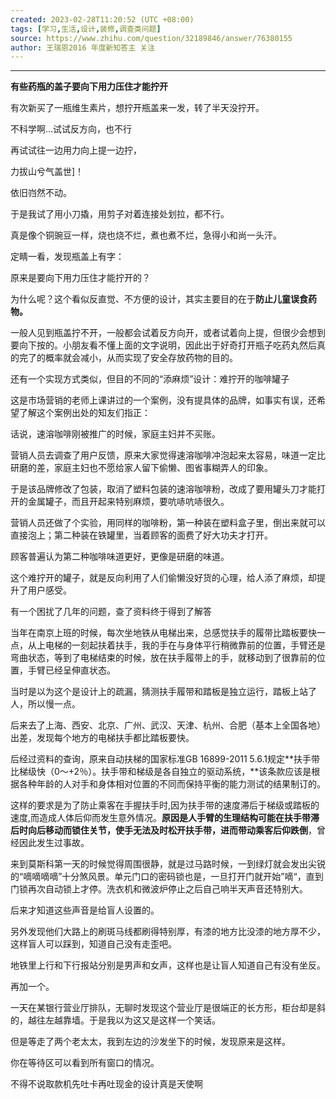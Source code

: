 ```yaml
---
created: 2023-02-28T11:20:52 (UTC +08:00)
tags: [学习,生活,设计,装修,调查类问题]
source: https://www.zhihu.com/question/32189846/answer/76380155
author: 王瑞恩2016 年度新知答主 关注
---
```


---
**有些药瓶的盖子要向下用力压住才能拧开**

有次新买了一瓶维生素片，想拧开瓶盖来一发，转了半天没拧开。

不科学啊...试试反方向，也不行

再试试往一边用力向上提一边拧，

力拔山兮气盖世]！

依旧岿然不动。

于是我试了用小刀撬，用剪子对着连接处划拉，都不行。

真是像个铜豌豆一样，烧也烧不烂，煮也煮不烂，急得小和尚一头汗。

定睛一看，发现瓶盖上有字：

原来是要向下用力压住才能拧开的？

为什么呢？这个看似反直觉、不方便的设计，其实主要目的在于**防止儿童误食药物。**

一般人见到瓶盖拧不开，一般都会试着反方向开，或者试着向上提，但很少会想到要向下按的。小朋友看不懂上面的文字说明，因此出于好奇打开瓶子吃药丸然后真的完了的概率就会减小，从而实现了安全存放药物的目的。

还有一个实现方式类似，但目的不同的“添麻烦”设计：难拧开的咖啡罐子

这是市场营销的老师上课讲过的一个案例，没有提具体的品牌，如事实有误，还希望了解这个案例出处的知友们指正：

话说，速溶咖啡刚被推广的时候，家庭主妇并不买账。

营销人员去调查了用户反馈，原来大家觉得速溶咖啡冲泡起来太容易，味道一定比研磨的差，家庭主妇也不愿给家人留下偷懒、图省事糊弄人的印象。

于是该品牌修改了包装，取消了塑料包装的速溶咖啡粉，改成了要用罐头刀才能打开的金属罐子，而且开起来特别麻烦，要吭哧吭哧很久。

营销人员还做了个实验，用同样的咖啡粉，第一种装在塑料盒子里，倒出来就可以直接泡上；第二种装在铁罐里，当着顾客的面费了好大功夫才打开。

顾客普遍认为第二种咖啡味道更好，更像是研磨的味道。

这个难拧开的罐子，就是反向利用了人们偷懒没好货的心理，给人添了麻烦，却提升了用户感受。

有一个困扰了几年的问题，查了资料终于得到了解答

当年在南京上班的时候，每次坐地铁从电梯出来，总感觉扶手的履带比踏板要快一点，从上电梯的一刻起扶着扶手，我的手在与身体平行稍微靠前的位置，手臂还是弯曲状态，等到了电梯结束的时候，放在扶手履带上的手，就移动到了很靠前的位置，手臂已经呈伸直状态。

当时是以为这个是设计上的疏漏，猜测扶手履带和踏板是独立运行，踏板上站了人，所以慢一点。

后来去了上海、西安、北京、广州、武汉、天津、杭州、合肥（基本上全国各地）出差，发现每个地方的电梯扶手都比踏板要快。

后经过资料的查询，原来自动扶梯的国家标准GB 16899-2011 5.6.1规定**扶手带比梯级快（0～+2％）。扶手带和梯级是各自独立的驱动系统，**该条款应该是根据各种年龄的人对手和身体相对位置的不同而保持平衡的能力测试的结果制订的。

这样的要求是为了防止乘客在手握扶手时,因为扶手带的速度滞后于梯级或踏板的速度,而造成人体后仰而发生意外情况。**原因是人手臂的生理结构可能在扶手带滞后时向后移动而锁住关节，使手无法及时松开扶手带，进而带动乘客后仰跌倒**，曾经因此发生过事故。

来到莫斯科第一天的时候觉得周围很静，就是过马路时候，一到绿灯就会发出尖锐的“嘀嘀嘀嘀”十分煞风景。单元门口的密码锁也是，一旦打开门就开始”嘀“，直到门锁再次自动锁上才停。洗衣机和微波炉停止之后自己响半天声音还特别大。

后来才知道这些声音是给盲人设置的。

另外发现他们大路上的刷斑马线都刷得特别厚，有漆的地方比没漆的地方厚不少，这样盲人可以踩到，知道自己没有走歪吧。

地铁里上行和下行报站分别是男声和女声，这样也是让盲人知道自己有没有坐反。

再加一个。

一天在某银行营业厅排队，无聊时发现这个营业厅是很端正的长方形，柜台却是斜的，越往左越靠墙。于是我以为这又是这样一个笑话。

但是等走了两个老太太，我到左边的沙发坐下的时候，发现原来是这样。

你在等待区可以看到所有窗口的情况。

不得不说取款机先吐卡再吐现金的设计真是天使啊
